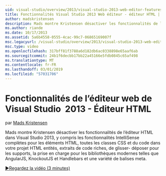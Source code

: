 ```yaml
---
uid: visual-studio/overview/2013/visual-studio-2013-web-editor-features-html-editor
title: Fonctionnalités Visual Studio 2013 Web éditeur - éditeur HTML | Microsoft Docs
author: madskristensen
description: Mads montre Kristensen désactiver les fonctionnalités de l’éditeur HTML dans Visual Studio 2013, y compris les fonctionnalités IntelliSense complètes pour les éléments HTML, toutes les classes CSS et du code dans votre projet...
ms.author: riande
ms.date: 10/17/2013
ms.assetid: 5a6b4558-0555-4cac-99c7-06865169007f
msc.legacyurl: /visual-studio/overview/2013/visual-studio-2013-web-editor-features-html-editor
msc.type: video
ms.openlocfilehash: 317bff81f3788a6d182db6ac0338898e65aaf6ab
ms.sourcegitcommit: 24b1f6decbb17bb22a45166e5fdb0845c65af498
ms.translationtype: MT
ms.contentlocale: fr-FR
ms.lasthandoff: 03/01/2019
ms.locfileid: "57031706"
---
```

<a name="visual-studio-2013-web-editor-features---html-editor"></a>Fonctionnalités de l’éditeur web de Visual Studio  2013 - Éditeur HTML
====================
par [Mads Kristensen](https://github.com/madskristensen)

Mads montre Kristensen désactiver les fonctionnalités de l’éditeur HTML dans Visual Studio 2013, y compris les fonctionnalités IntelliSense complètes pour les éléments HTML, toutes les classes CSS et du code dans votre projet HTML entités, extraits de code riches, de glisser- déposer pour les supports, la prise en charge pour les bibliothèques modernes telles que AngularJS, KnockoutJS et Handlebars et une variété de balises meta.

[&#9654;Regardez la vidéo (3 minutes)](https://channel9.msdn.com/Blogs/ASP-NET-Site-Videos/visual-studio-2013-web-editor-features-html-editor)
